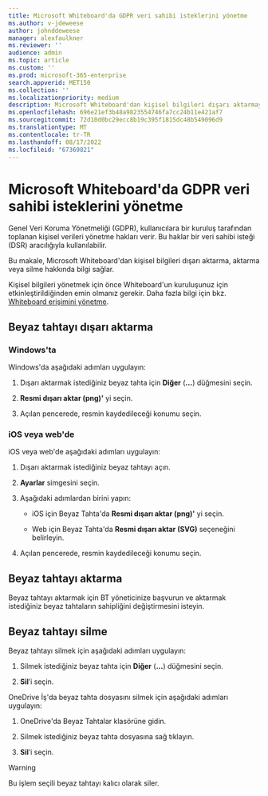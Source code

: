 ```yaml
---
title: Microsoft Whiteboard'da GDPR veri sahibi isteklerini yönetme
ms.author: v-jdeweese
author: johnddeweese
manager: alexfaulkner
ms.reviewer: ''
audience: admin
ms.topic: article
ms.custom: ''
ms.prod: microsoft-365-enterprise
search.appverid: MET150
ms.collection: ''
ms.localizationpriority: medium
description: Microsoft Whiteboard'dan kişisel bilgileri dışarı aktarmayı, aktarmayı veya silmeyi öğrenin.
ms.openlocfilehash: 696e21ef3b48a9823554746fa7cc24b11e421af7
ms.sourcegitcommit: 72d10d0bc29ecc8b19c395f1815dc48b549096d9
ms.translationtype: MT
ms.contentlocale: tr-TR
ms.lasthandoff: 08/17/2022
ms.locfileid: "67369821"
---
```

# <a name="manage-gdpr-data-subject-requests-in-microsoft-whiteboard"></a>Microsoft Whiteboard'da GDPR veri sahibi isteklerini yönetme

Genel Veri Koruma Yönetmeliği (GDPR), kullanıcılara bir kuruluş tarafından toplanan kişisel verileri yönetme hakları verir. Bu haklar bir veri sahibi isteği (DSR) aracılığıyla kullanılabilir.

Bu makale, Microsoft Whiteboard'dan kişisel bilgileri dışarı aktarma, aktarma veya silme hakkında bilgi sağlar.

Kişisel bilgileri yönetmek için önce Whiteboard'un kuruluşunuz için etkinleştirildiğinden emin olmanız gerekir. Daha fazla bilgi için bkz. [Whiteboard erişimini yönetme](manage-whiteboard-access-organizations.md).

## <a name="export-a-whiteboard"></a>Beyaz tahtayı dışarı aktarma

### <a name="on-windows"></a>Windows'ta

Windows'da aşağıdaki adımları uygulayın:

1. Dışarı aktarmak istediğiniz beyaz tahta için **Diğer** (**...**) düğmesini seçin. 

2. **Resmi dışarı aktar (png)'** yi seçin.

3. Açılan pencerede, resmin kaydedileceği konumu seçin.

### <a name="on-ios-or-the-web"></a>iOS veya web'de

iOS veya web'de aşağıdaki adımları uygulayın:

1. Dışarı aktarmak istediğiniz beyaz tahtayı açın.

2. **Ayarlar** simgesini seçin.

3. Aşağıdaki adımlardan birini yapın:

   - iOS için Beyaz Tahta'da **Resmi dışarı aktar (png)'** yi seçin.

   - Web için Beyaz Tahta'da **Resmi dışarı aktar (SVG)** seçeneğini belirleyin.

4. Açılan pencerede, resmin kaydedileceği konumu seçin.

## <a name="transfer-a-whiteboard"></a>Beyaz tahtayı aktarma

Beyaz tahtayı aktarmak için BT yöneticinize başvurun ve aktarmak istediğiniz beyaz tahtaların sahipliğini değiştirmesini isteyin.

## <a name="delete-a-whiteboard"></a>Beyaz tahtayı silme

Beyaz tahtayı silmek için aşağıdaki adımları uygulayın:

1. Silmek istediğiniz beyaz tahta için **Diğer** (**...**) düğmesini seçin.

2. **Sil**’i seçin.

OneDrive İş'da beyaz tahta dosyasını silmek için aşağıdaki adımları uygulayın:

1.  OneDrive'da Beyaz Tahtalar klasörüne gidin.

2.  Silmek istediğiniz beyaz tahta dosyasına sağ tıklayın.

3. **Sil**’i seçin.

>[!WARNING]
> Bu işlem seçili beyaz tahtayı kalıcı olarak siler.

